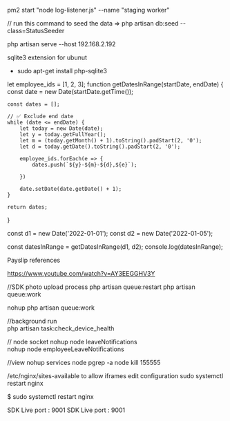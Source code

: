 pm2 start "node log-listener.js" --name "staging worker"


// run this command to seed the data => php artisan db:seed --class=StatusSeeder

php artisan serve --host 192.168.2.192

sqlite3 extension for ubunut

-   sudo apt-get install php-sqlite3

let employee_ids = [1, 2, 3];
function getDatesInRange(startDate, endDate) {
    const date = new Date(startDate.getTime());

    const dates = [];

    // ✅ Exclude end date
    while (date <= endDate) {
        let today = new Date(date);
        let y = today.getFullYear();
        let m = (today.getMonth() + 1).toString().padStart(2, '0');
        let d = today.getDate().toString().padStart(2, '0');

        employee_ids.forEach(e => {
            dates.push(`${y}-${m}-${d},${e}`);

        })

        date.setDate(date.getDate() + 1);
    }

    return dates;
}

const d1 = new Date('2022-01-01');
const d2 = new Date('2022-01-05');

const datesInRange = getDatesInRange(d1, d2);
console.log(datesInRange);


Payslip references

https://www.youtube.com/watch?v=AY3EEGGHV3Y

//SDK photo upload process
php artisan queue:restart
php artisan queue:work

nohup php artisan queue:work

//background run  
 php artisan task:check_device_health

// node socket
nohup node leaveNotifications  
 nohup node employeeLeaveNotifications

//view nohup services node
pgrep -a node
kill 155555

/etc/nginx/sites-available to allow iframes edit configuration
sudo systemctl restart nginx

$ sudo systemctl restart nginx

SDK Live port : 9001
SDK Live port : 9001
